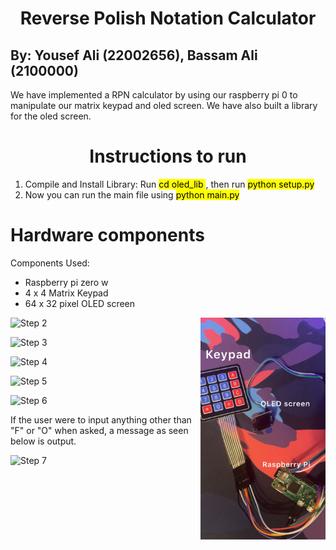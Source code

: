 
<h1 align="center"> Reverse Polish Notation Calculator </h1>




By: Yousef Ali (22002656), Bassam Ali (2100000)
---------------------

We have implemented a RPN calculator by using our raspberry pi 0 to manipulate our matrix keypad and oled screen. We have also built a library for the oled screen.


<h1 align="center"> Instructions to run </h1>


1. Compile and Install Library: Run <mark>cd oled_lib </mark>, then run <mark>python setup.py</mark>
2. Now you can run the main file using <mark>python main.py</mark> 




# Hardware components 

Components Used: 

* Raspberry pi zero w 
* 4 x 4 Matrix Keypad 
* 64 x 32 pixel OLED screen 


<img src="./images/Hardware.JPG" alt="My Image" width="200" align="right">




![Step 2](./submit2.png)

![Step 3](./Images/flag_working.png)

![Step 4](./Images/Lost_submit.png)



![Step 5](./Won.png)



![Step 6](./gamefunction.png)




If the user were to input anything other than "F" or "O" when asked, a message as seen below is output.


![Step 7](./Error1.png)






